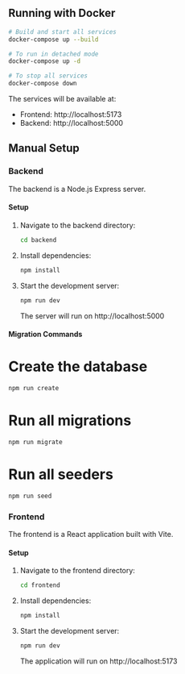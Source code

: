 ## Running with Docker

```bash
# Build and start all services
docker-compose up --build

# To run in detached mode
docker-compose up -d

# To stop all services
docker-compose down
```

The services will be available at:

- Frontend: http://localhost:5173
- Backend: http://localhost:5000

## Manual Setup

### Backend

The backend is a Node.js Express server.

#### Setup

1. Navigate to the backend directory:

   ```bash
   cd backend
   ```

2. Install dependencies:

   ```bash
   npm install
   ```

3. Start the development server:

   ```bash
   npm run dev
   ```

   The server will run on http://localhost:5000


#### Migration Commands

# Create the database

```bash
npm run create
   ```

# Run all migrations

```bash
npm run migrate
   ```

# Run all seeders

```bash
npm run seed
   ````

### Frontend

The frontend is a React application built with Vite.

#### Setup

1. Navigate to the frontend directory:

   ```bash
   cd frontend
   ```

2. Install dependencies:

   ```bash
   npm install
   ```

3. Start the development server:

   ```bash
   npm run dev
   ```

   The application will run on http://localhost:5173

